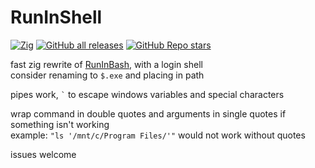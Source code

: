 # RunInShell
[![Zig](https://img.shields.io/badge/Zig-F7A41D?logo=zig&logoColor=fff&style=flat-square)](https://ziglang.org) [![GitHub all releases](https://img.shields.io/github/downloads/Epikest/RunInShell/total?label=Downloads&logo=github&color=%233fb950&style=flat-square)](https://github.com/Epikest/RunInShell/releases) [![GitHub Repo stars](https://img.shields.io/github/stars/Epikest/RunInShell?style=social)](https://github.com/Epikest/RunInShell/stargazers)

fast zig rewrite of [RunInBash](https://github.com/neosmart/RunInBash), with a login shell\
consider renaming to `$.exe` and placing in path

pipes work, `` ` `` to escape windows variables and special characters

wrap command in double quotes and arguments in single quotes if something isn't working\
example: `"ls '/mnt/c/Program Files/'"` would not work without quotes

issues welcome
